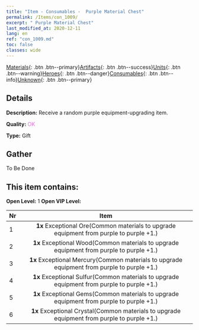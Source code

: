 ```yaml
---
title: "Item - Consumables -  Purple Material Chest"
permalink: /Items/con_1009/
excerpt: " Purple Material Chest"
last_modified_at: 2020-12-11
lang: en
ref: "con_1009.md"
toc: false
classes: wide
---
```

 [Materials](/Items/){: .btn .btn--primary}[Artifacts](/Items/Artifacts/){: .btn .btn--success}[Units](/Items/Units/){: .btn .btn--warning}[Heroes](/Items/Heroes/){: .btn .btn--danger}[Consumables](/Items/Consumables/){: .btn .btn--info}[Unknown](/Items/Unknown/){: .btn .btn--primary}

## Details
 **Description:** Receive a random purple equipment-upgrading item.

 **Quality:** <span style="color: #DA70D6">OK</span>

 **Type:** Gift

## Gather

  To Be Done

## This item contains:

 **Open Level:** 1
 **Open VIP Level:** 

  | Nr |      Item    |
  |:---|:------------:|
  | 1 |  **1x** Exceptional Ore(Common materials to upgrade equipment from purple to purple +1.) | 
  | 2 |  **1x** Exceptional Wood(Common materials to upgrade equipment from purple to purple +1.) | 
  | 3 |  **1x** Exceptional Mercury(Common materials to upgrade equipment from purple to purple +1.) | 
  | 4 |  **1x** Exceptional Sulfur(Common materials to upgrade equipment from purple to purple +1.) | 
  | 5 |  **1x** Exceptional Gems(Common materials to upgrade equipment from purple to purple +1.) | 
  | 6 |  **1x** Exceptional Crystal(Common materials to upgrade equipment from purple to purple +1.) | 
